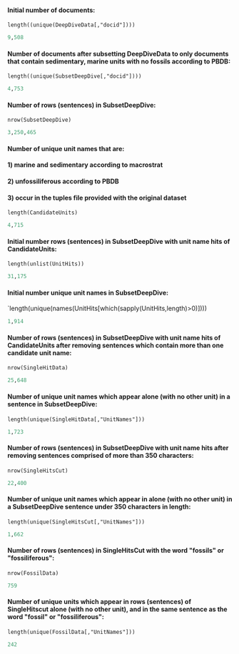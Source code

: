 #### Initial number of documents: 
`length((unique(DeepDiveData[,"docid"])))`
````R
9,508
````

#### Number of documents after subsetting DeepDiveData to only documents that contain sedimentary, marine units with no fossils according to PBDB:
`length((unique(SubsetDeepDive[,"docid"])))`
````R
4,753
````

#### Number of rows (sentences) in SubsetDeepDive:
`nrow(SubsetDeepDive)`
````R
3,250,465
````

#### Number of unique unit names that are: 
#### 1) marine and sedimentary according to macrostrat
#### 2) unfossiliferous according to PBDB 
#### 3) occur in the tuples file provided with the original dataset
`length(CandidateUnits)`
````R
4,715
```` 

#### Initial number rows (sentences) in SubsetDeepDive with unit name hits of CandidateUnits:
`length(unlist(UnitHits))`
````R
31,175
````

#### Initial number unique unit names in SubsetDeepDive:
`length(unique(names(UnitHits[which(sapply(UnitHits,length)>0)])))
````R
1,914
````

#### Number of rows (sentences) in SubsetDeepDive with unit name hits of CandidateUnits after removing sentences which contain more than one candidate unit name:
`nrow(SingleHitData)`
````R
25,648
````

#### Number of unique unit names which appear alone (with no other unit) in a sentence in SubsetDeepDive:
`length(unique(SingleHitData[,"UnitNames"]))`
````R
1,723
````

#### Number of rows (sentences) in SubsetDeepDive with unit name hits after removing sentences comprised of more than 350 characters:
`nrow(SingleHitsCut)`
````R
22,400
````

#### Number of unique unit names which appear in alone (with no other unit) in a SubsetDeepDive sentence under 350 characters in length: 
`length(unique(SingleHitsCut[,"UnitNames"]))`
````R
1,662
````

#### Number of rows (sentences) in SingleHitsCut with the word "fossils" or "fossiliferous":
`nrow(FossilData)`
````R
759
````

#### Number of unique units which appear in rows (sentences) of SingleHitscut alone (with no other unit), and in the same sentence as the word "fossil" or "fossiliferous":
`length(unique(FossilData[,"UnitNames"]))`
````R
242
````
